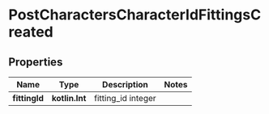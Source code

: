 
# PostCharactersCharacterIdFittingsCreated

## Properties
Name | Type | Description | Notes
------------ | ------------- | ------------- | -------------
**fittingId** | **kotlin.Int** | fitting_id integer | 



